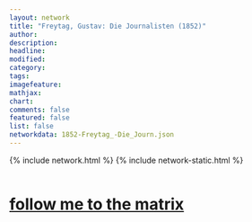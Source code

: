 ```yaml
---
layout: network
title: "Freytag, Gustav: Die Journalisten (1852)"
author:
description:
headline:
modified:
category:
tags: 
imagefeature: 
mathjax: 
chart: 
comments: false
featured: false
list: false
networkdata: 1852-Freytag_-Die_Journ.json
---
```

{% include network.html %}
{% include network-static.html %}
<div class="row">
  <div class="small-5 small-centered columns"><a href="/matrix365"><h1>follow me to the matrix</h1></a>
</div>
</div>

